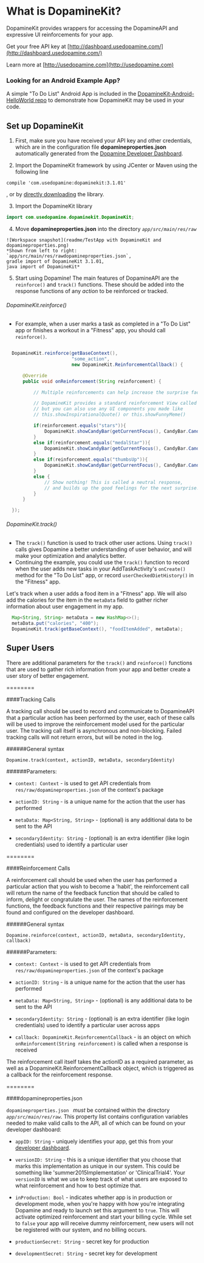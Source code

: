 # What is DopamineKit?

DopamineKit provides wrappers for accessing the DopamineAPI and expressive UI reinforcements for your app.

Get your free API key at [http://dashboard.usedopamine.com/](http://dashboard.usedopamine.com/)

Learn more at [http://usedopamine.com](http://usedopamine.com)

### Looking for an Android Example App?

A simple "To Do List" Android App is included in the [DopamineKit-Android-HelloWorld repo](https://github.com/DopamineLabs/DopamineKit-Android-HelloWorld) to demonstrate how DopamineKit may be used in your code.

## Set up DopamineKit

  1. First, make sure you have received your API key and other credentials, which are in the configuration file __dopamineproperties.json__ automatically generated from the [Dopamine Developer Dashboard](http://dashboard.usedopamine.com).

  2. Import the DopamineKit framework by using JCenter or Maven using the following line

  ```
  compile 'com.usedopamine:dopaminekit:3.1.01'
  ```
  , or by [directly downloading](
https://github.com/DopamineLabs/DopamineKit-Android-binary/) the library.

  3. Import the DopamineKit library

  ```java
  import com.usedopamine.dopaminekit.DopamineKit;
  ```

  4. Move __dopamineproperties.json__ into the directory _`app/src/main/res/raw`_

    ![Workspace snapshot](readme/TestApp with DopamineKit and dopamineproperties.png)
    *Shown from left to right:
    `app/src/main/res/rawdopamineproperties.json`,
    gradle import of DopamineKit 3.1.01,
    java import of DopamineKit*

  5. Start using Dopamine! The main features of DopamineAPI are the `reinforce()` and `track()` functions. These should be added into the response functions of any _action_ to be reinforced or tracked.


###### DopamineKit.reinforce()

  -  For example, when a user marks a task as completed in a "To Do List" app or finishes a workout in a "Fitness" app, you should call `reinforce()`.

  ```java

    DopamineKit.reinforce(getBaseContext(),
                          "some_action",
                          new DopamineKit.ReinforcementCallback() {

        @Override
        public void onReinforcement(String reinforcement) {

            // Multiple reinforcements can help increase the surprise factor!

            // DopamineKit provides a standard reinforcement View called Candybar
            // but you can also use any UI components you made like
            // this.showInspirationalQuote() or this.showFunnyMeme()

            if(reinforcement.equals("stars")){
                DopamineKit.showCandyBar(getCurrentFocus(), CandyBar.Candy.STARS, "Out of this world!", Color.parseColor("#ffcc00"), CandyBar.LENGTH_SHORT);
            }
            else if(reinforcement.equals("medalStar")){
                DopamineKit.showCandyBar(getCurrentFocus(), CandyBar.Candy.MEDALSTAR, "Great job!", Color.parseColor("#339933"), CandyBar.LENGTH_SHORT);
            }
            else if(reinforcement.equals("thumbsUp")){
                DopamineKit.showCandyBar(getCurrentFocus(), CandyBar.Candy.THUMBSUP, "You go!", Color.parseColor("#336699"), CandyBar.LENGTH_SHORT);
            }
            else {
                // Show nothing! This is called a neutral response,
                // and builds up the good feelings for the next surprise!
            }
        }

    });

  ```  

###### DopamineKit.track()

  - The `track()` function is used to track other user actions. Using `track()` calls gives Dopamine a better understanding of user behavior, and will make your optimization and analytics better.
  - Continuing the example, you could use the `track()` function to record when the user adds new tasks in your AddTaskActivity's `onCreate()` method for the  "To Do List" app, or  record `userCheckedDietHistory()` in the "Fitness" app.


  Let's track when a user adds a food item in a "Fitness" app. We will also add the calories for the item in the `metaData` field to gather richer information about user engagement in my app.

  ```java
    Map<String, String> metaData = new HashMap<>();
    metaData.put("calories", "400");
    DopamineKit.track(getBaseContext(), "foodItemAdded", metaData);
   ```



## Super Users

There are additional parameters for the `track()` and `reinforce()` functions that are used to gather rich information from your app and better create a user story of better engagement.

========

####Tracking Calls

A tracking call should be used to record and communicate to DopamineAPI that a particular action has been performed by the user, each of these calls will be used to improve the reinforcement model used for the particular user. The tracking call itself is asynchronous and non-blocking. Failed tracking calls will not return errors, but will be noted in the log.

######General syntax

```
Dopamine.track(context, actionID, metaData, secondaryIdentity)
```

######Parameters:

 - `context: Context` - is used to get API credentials from `res/raw/dopamineproperties.json` of the context's package

 - `actionID: String` - is a unique name for the action that the user has performed

 - `metaData: Map<String, String>` - (optional) is any additional data to be sent to the API

 - `secondaryIdentity: String` - (optional) is an extra identifier (like login credentials) used to identify a particular user

========

####Reinforcement Calls

A reinforcement call should be used when the user has performed a particular action that you wish to become a 'habit', the reinforcement call will return the name of the feedback function that should be called to inform, delight or congratulate the user. The names of the reinforcement functions, the feedback functions and their respective pairings may be found and configured on the developer dashboard.

######General syntax

```
Dopamine.reinforce(context, actionID, metaData, secondaryIdentity, callback)
```

######Parameters:

 - `context: Context` - is used to get API credentials from `res/raw/dopamineproperties.json` of the context's package

 - `actionID: String` - is a unique name for the action that the user has performed

 - `metaData: Map<String, String>` - (optional) is any additional data to be sent to the API

 - `secondaryIdentity: String` - (optional) is an extra identifier (like login credentials) used to identify a particular user across apps

 - `callback: DopamineKit.ReinforcementCallback` - is an object on which `onReinforcement(String reinforcement)` is called when a response is received

The reinforcement call itself takes the actionID as a required parameter, as well as a DopamineKit.ReinforcementCallback object, which is triggered as a callback for the reinforcement response.

========

####dopamineproperties.json

`dopamineproperties.json ` _must_ be contained within the directory _`app/src/main/res/raw`_. This property list contains configuration variables needed to make valid calls to the API, all of which can be found on your developer dashboard:

 - `appID: String` - uniquely identifies your app, get this from your [developer dashboard](http://dev.usedopamine.com).

 - `versionID: String` -  this is a unique identifier that you choose that marks this implementation as unique in our system. This could be something like 'summer2015Implementation' or 'ClinicalTrial4'. Your `versionID` is what we use to keep track of what users are exposed to what reinforcement and how to best optimize that.

 - `inProduction: Bool` - indicates whether app is in production or development mode, when you're happy with how you're integrating Dopamine and ready to launch set this argument to `true`. This will activate optimized reinforcement and start your billing cycle. While set to `false` your app will receive dummy reinforcement, new users will not be registered with our system, and no billing occurs.

 - `productionSecret: String` - secret key for production

 - `developmentSecret: String` - secret key for development
